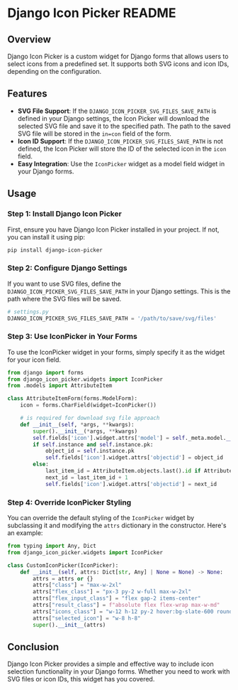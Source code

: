 # Django Icon Picker README

## Overview

Django Icon Picker is a custom widget for Django forms that allows users to select icons from a predefined set. It supports both SVG icons and icon IDs, depending on the configuration.

## Features

- **SVG File Support**: If the `DJANGO_ICON_PICKER_SVG_FILES_SAVE_PATH` is defined in your Django settings, the Icon Picker will download the selected SVG file and save it to the specified path. The path to the saved SVG file will be stored in the `in=con` field of the form.
- **Icon ID Support**: If the `DJANGO_ICON_PICKER_SVG_FILES_SAVE_PATH` is not defined, the Icon Picker will store the ID of the selected icon in the `icon` field.
- **Easy Integration**: Use the `IconPicker` widget as a model field widget in your Django forms.

## Usage

### Step 1: Install Django Icon Picker

First, ensure you have Django Icon Picker installed in your project. If not, you can install it using pip:

```bash
pip install django-icon-picker
```

### Step 2: Configure Django Settings

If you want to use SVG files, define the `DJANGO_ICON_PICKER_SVG_FILES_SAVE_PATH` in your Django settings. This is the path where the SVG files will be saved.

```python
# settings.py
DJANGO_ICON_PICKER_SVG_FILES_SAVE_PATH = '/path/to/save/svg/files'
```

### Step 3: Use IconPicker in Your Forms

To use the IconPicker widget in your forms, simply specify it as the widget for your icon field.

```python
from django import forms
from django_icon_picker.widgets import IconPicker
from .models import AttributeItem

class AttributeItemForm(forms.ModelForm):
    icon = forms.CharField(widget=IconPicker())

    # is required for download svg file approach
    def __init__(self, *args, **kwargs):
        super().__init__(*args, **kwargs)
        self.fields['icon'].widget.attrs['model'] = self._meta.model.__name__
        if self.instance and self.instance.pk:
            object_id = self.instance.pk
            self.fields['icon'].widget.attrs['objectid'] = object_id
        else:
            last_item_id = AttributeItem.objects.last().id if AttributeItem.objects.exists() else 1
            next_id = last_item_id + 1
            self.fields['icon'].widget.attrs['objectid'] = next_id
```

### Step 4: Override IconPicker Styling

You can override the default styling of the `IconPicker` widget by subclassing it and modifying the `attrs` dictionary in the constructor. Here's an example:

```python
from typing import Any, Dict
from django_icon_picker.widgets import IconPicker

class CustomIconPicker(IconPicker):
    def __init__(self, attrs: Dict[str, Any] | None = None) -> None:
        attrs = attrs or {}
        attrs["class"] = "max-w-2xl"
        attrs["flex_class"] = "px-3 py-2 w-full max-w-2xl"
        attrs["flex_input_class"] = "flex gap-2 items-center"
        attrs["result_class"] = f"absolute flex flex-wrap max-w-md"
        attrs["icons_class"] = "w-12 h-12 py-2 hover:bg-slate-600 rounded-md"
        attrs["selected_icon"] = "w-8 h-8"
        super().__init__(attrs)
```

## Conclusion

Django Icon Picker provides a simple and effective way to include icon selection functionality in your Django forms. Whether you need to work with SVG files or icon IDs, this widget has you covered.
